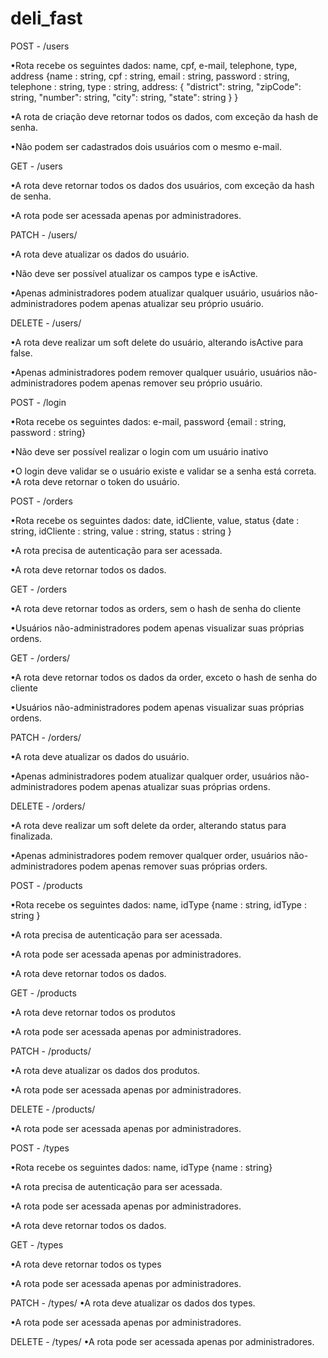 # deli_fast

POST - /users

•Rota recebe os seguintes dados: name, cpf, e-mail, telephone, type, address
{name : string,
cpf : string,
email : string,
password : string,
telephone : string,
type : string,
address: {
"district": string,
"zipCode": string,
"number": string,
"city": string,
"state": string
}
 }
 
•A rota de criação deve retornar todos os dados, com exceção da hash de senha.

•Não podem ser cadastrados dois usuários com o mesmo e-mail.


GET - /users

•A rota deve retornar todos os dados dos usuários, com exceção da hash de senha.


•A rota pode ser acessada apenas por administradores.


PATCH - /users/<id>
 
•A rota deve atualizar os dados do usuário.
 
•Não deve ser possível atualizar os campos  type e isActive.
 
•Apenas administradores podem atualizar qualquer usuário, usuários não-
administradores podem apenas atualizar seu próprio usuário.


DELETE - /users/<id>
 
•A rota deve realizar um soft delete do usuário, alterando isActive para false.
 
 
•Apenas administradores podem remover qualquer usuário, usuários não-
administradores podem apenas remover seu próprio usuário.
 
 
POST - /login
 
•Rota recebe os seguintes dados: e-mail, password
{email : string,
password : string}
 
•Não deve ser possível realizar o login com um usuário inativo
 
•O login deve validar se o usuário existe e validar se a senha está correta.
•A rota deve retornar o token do usuário.


POST - /orders
 
•Rota recebe os seguintes dados: date, idCliente, value, status
{date : string,
idCliente : string,
value : string,
status : string
}
 
•A rota precisa de autenticação para ser acessada.
 
•A rota deve retornar todos os dados.


GET - /orders
 
•A rota deve retornar todos as orders, sem o hash de senha do cliente
 
•Usuários não-administradores podem apenas visualizar suas próprias ordens. 


GET - /orders/<id>
 
•A rota deve retornar todos os dados da order, exceto o hash de senha do cliente
 
•Usuários não-administradores podem apenas visualizar suas próprias ordens. 


PATCH - /orders/<id>
 
•A rota deve atualizar os dados do usuário.
 
•Apenas administradores podem atualizar qualquer order, usuários não-
administradores podem apenas atualizar suas próprias ordens.


DELETE - /orders/<id>
 
•A rota deve realizar um soft delete da order, alterando status para finalizada.
 
•Apenas administradores podem remover qualquer order, usuários não-
administradores podem apenas remover suas próprias orders.


POST - /products
 
•Rota recebe os seguintes dados: name, idType
{name : string,
idType : string
}
 
•A rota precisa de autenticação para ser acessada.
 
•A rota pode ser acessada apenas por administradores.
 
•A rota deve retornar todos os dados.


GET - /products
 
•A rota deve retornar todos os produtos
 
•A rota pode ser acessada apenas por administradores.


PATCH - /products/<id>
 
•A rota deve atualizar os dados dos produtos.
 
•A rota pode ser acessada apenas por administradores.


DELETE - /products/<id>
 
•A rota pode ser acessada apenas por administradores.
 
 
POST - /types
 
•Rota recebe os seguintes dados: name, idType
{name : string}
 
•A rota precisa de autenticação para ser acessada.
 
•A rota pode ser acessada apenas por administradores.
 
•A rota deve retornar todos os dados.


GET - /types
 
•A rota deve retornar todos os types
 
•A rota pode ser acessada apenas por administradores.

PATCH - /types/<id>
•A rota deve atualizar os dados dos types.
 
•A rota pode ser acessada apenas por administradores.


DELETE - /types/<id>
•A rota pode ser acessada apenas por administradores.
